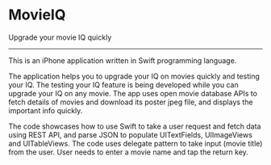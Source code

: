 # MovieIQ
Upgrade your movie IQ quickly

----------------------
This is an iPhone application written in Swift programming language. 

The application helps you to upgrade your IQ on movies quickly and testing your IQ. 
The testing your IQ feature is being developed while you can upgrade your IQ on any movie. The app uses open movie database APIs
to fetch details of movies and download its poster jpeg file, and displays the important info quickly.

The code showcases how to use Swift to take a user request and fetch data using REST API, and parse JSON to populate UITextFields, 
UIImageViews and UITableViews. The code uses delegate pattern to take input (movie title) from the user. User needs to enter a movie 
name and tap the return key.

